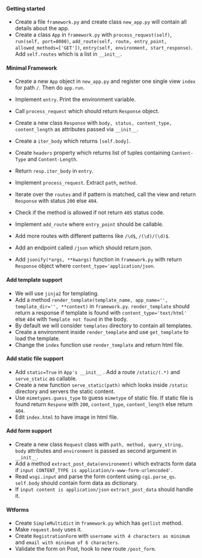 #### Getting started

- Create a file `framework.py` and create class `new_app.py` will contain all details about the app.
- Create a class `App` in `framework.py` with `process_request(self)`, `run(self, port=8080)`,
  `add_route(self, route, entry_point, allowed_methods=['GET'])`, `entry(self, environment, start_response)`.
  Add `self.routes` which is a list in `__init__`.

#### Minimal Framework
- Create a new `App` object in `new_app.py` and register one single view `index` for path `/`. Then do `app.run`.
- Implement `entry`. Print the environment variable.
- Call `process_request` which should return `Response` object.
- Create a new class `Response` with `body, status, content_type, content_length` as attributes passed via
`__init__`.
- Create a `iter_body` which returns `[self.body]`.
- Create `headers` property which returns list of tuples containing `Content-Type` and `Content-Length`.
- Return `resp.iter_body` in `entry`.

- Implement `process_request`. Extract `path`, `method`.
- Iterate over the `routes` and if pattern is matched, call the view and return `Response` with status `200` else
`404`.
- Check if the method is allowed if not return `405` status code.
- Implement `add_route` where `entry_point` should be callable.
- Add more routes with different patterns like `/\d$`, `/(\d)/(\d)$`.
- Add an endpoint called `/json` which should return json.
- Add `jsonify(*args, **kwargs)` function in `framework.py` with return `Response` object where
`content_type='application/json`.

#### Add template support
- We will use `jinja2` for templating.
- Add a  method `render_template(template_name, app_name='', template_dir='', **context)`
in `framework.py`. `render_template` should return a response if template is found with
`content_type='text/html'` else `404` with `Template not found` in the body.
- By default we will consider `templates` directory to contain all templates.
- Create a environment inside `render_template` and use `get_template` to load the template.
- Change the `index` function use `render_template` and return html file.

#### Add static file support
- Add `static=True` in `App's __init__` . Add a route `/static/(.*)` and `serve_static` as callable.
- Create a new function `serve_static(path)` which looks inside `/static` directory and servers the static
  content.
- Use `mimetypes.guess_type` to guess `mimetype` of static file. If static file is found return `Respone` with
  `200`, `content_type`, `content_length` else return `404`.
- Edit `index.html` to have image in html file.

#### Add form support
- Create a new class `Request` class with `path, method, query_string, body` attributes and `environment` is passed
  as second argument in `__init__`.
- Add a method `extract_post_data(environemnt)` which extracts form data if `input CONTENT_TYPE is application/x-www-form-urlencoded'`.
- Read `wsgi.input` and parse the form content using `cgi.parse_qs`. `self.body` should contain form data as dictionary.
- If `input content is application/json` `extract_post_data` should handle it.

#### Wtforms

- Create `SimpleMultidict` in `framework.py` which has `getlist` method.
- Make `request.body` uses it.
- Create `RegistrationForm` with `username with 4 characters as minimum` and `email with minimum of 6 characters`.
- Validate the form on Post, hook to new route `/post_form`.
